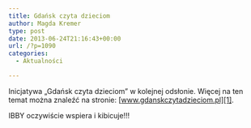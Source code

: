 ```yaml
---
title: Gdańsk czyta dzieciom
author: Magda Kremer
type: post
date: 2013-06-24T21:16:43+00:00
url: /?p=1090
categories:
  - Aktualności

---
```

Inicjatywa &#8222;Gdańsk czyta dzieciom&#8221; w kolejnej odsłonie. Więcej na ten temat można znaleźć na stronie: [www.gdanskczytadzieciom.pl][1].

IBBY oczywiście wspiera i kibicuje!!!

 [1]: http://www.gdanskczytadzieciom.pl